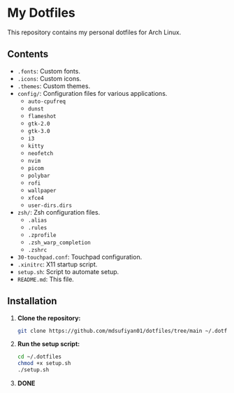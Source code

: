 # My Dotfiles

This repository contains my personal dotfiles for Arch Linux.

## Contents

* `.fonts`: Custom fonts.
* `.icons`: Custom icons.
* `.themes`: Custom themes.
* `config/`: Configuration files for various applications.
    * `auto-cpufreq`
    * `dunst`
    * `flameshot`
    * `gtk-2.0`
    * `gtk-3.0`
    * `i3`
    * `kitty`
    * `neofetch`
    * `nvim`
    * `picom`
    * `polybar`
    * `rofi`
    * `wallpaper`
    * `xfce4`
    * `user-dirs.dirs`
* `zsh/`: Zsh configuration files.
    * `.alias`
    * `.rules`
    * `.zprofile`
    * `.zsh_warp_completion`
    * `.zshrc`
* `30-touchpad.conf`: Touchpad configuration.
* `.xinitrc`: X11 startup script.
* `setup.sh`: Script to automate setup.
* `README.md`: This file.



## Installation

1.  **Clone the repository:**

    ```bash
    git clone https://github.com/mdsufiyan01/dotfiles/tree/main ~/.dotfiles
    ```

2.  **Run the setup script:**

    ```bash
    cd ~/.dotfiles
    chmod +x setup.sh
    ./setup.sh
    ```
3. **DONE**